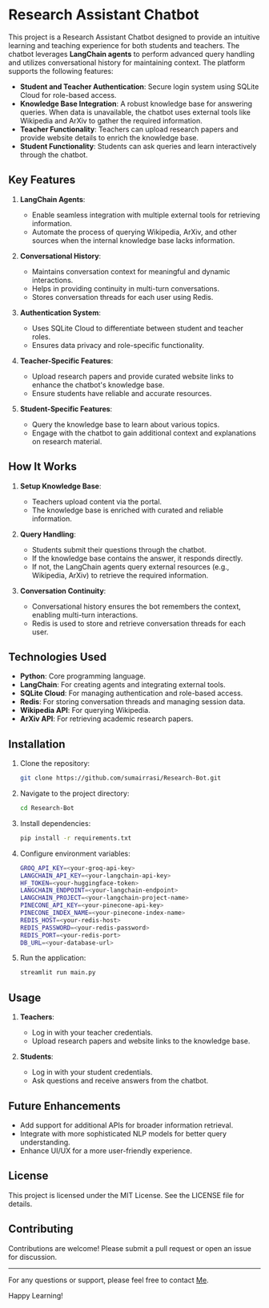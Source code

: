 # Research Assistant Chatbot

This project is a Research Assistant Chatbot designed to provide an intuitive learning and teaching experience for both students and teachers. The chatbot leverages **LangChain agents** to perform advanced query handling and utilizes conversational history for maintaining context. The platform supports the following features:

- **Student and Teacher Authentication**: Secure login system using SQLite Cloud for role-based access.
- **Knowledge Base Integration**: A robust knowledge base for answering queries. When data is unavailable, the chatbot uses external tools like Wikipedia and ArXiv to gather the required information.
- **Teacher Functionality**: Teachers can upload research papers and provide website details to enrich the knowledge base.
- **Student Functionality**: Students can ask queries and learn interactively through the chatbot.

## Key Features

1. **LangChain Agents**:

   - Enable seamless integration with multiple external tools for retrieving information.
   - Automate the process of querying Wikipedia, ArXiv, and other sources when the internal knowledge base lacks information.
2. **Conversational History**:

   - Maintains conversation context for meaningful and dynamic interactions.
   - Helps in providing continuity in multi-turn conversations.
   - Stores conversation threads for each user using Redis.
3. **Authentication System**:

   - Uses SQLite Cloud to differentiate between student and teacher roles.
   - Ensures data privacy and role-specific functionality.
4. **Teacher-Specific Features**:

   - Upload research papers and provide curated website links to enhance the chatbot's knowledge base.
   - Ensure students have reliable and accurate resources.
5. **Student-Specific Features**:

   - Query the knowledge base to learn about various topics.
   - Engage with the chatbot to gain additional context and explanations on research material.

## How It Works

1. **Setup Knowledge Base**:

   - Teachers upload content via the portal.
   - The knowledge base is enriched with curated and reliable information.
2. **Query Handling**:

   - Students submit their questions through the chatbot.
   - If the knowledge base contains the answer, it responds directly.
   - If not, the LangChain agents query external resources (e.g., Wikipedia, ArXiv) to retrieve the required information.
3. **Conversation Continuity**:

   - Conversational history ensures the bot remembers the context, enabling multi-turn interactions.
   - Redis is used to store and retrieve conversation threads for each user.

## Technologies Used

- **Python**: Core programming language.
- **LangChain**: For creating agents and integrating external tools.
- **SQLite Cloud**: For managing authentication and role-based access.
- **Redis**: For storing conversation threads and managing session data.
- **Wikipedia API**: For querying Wikipedia.
- **ArXiv API**: For retrieving academic research papers.

## Installation

1. Clone the repository:
   ```bash
   git clone https://github.com/sumairrasi/Research-Bot.git
   ```
2. Navigate to the project directory:
   ```bash
   cd Research-Bot
   ```
3. Install dependencies:
   ```bash
   pip install -r requirements.txt
   ```
4. Configure environment variables:
   ```bash
   GROQ_API_KEY=<your-groq-api-key>
   LANGCHAIN_API_KEY=<your-langchain-api-key>
   HF_TOKEN=<your-huggingface-token>
   LANGCHAIN_ENDPOINT=<your-langchain-endpoint>
   LANGCHAIN_PROJECT=<your-langchain-project-name>
   PINECONE_API_KEY=<your-pinecone-api-key>
   PINECONE_INDEX_NAME=<your-pinecone-index-name>
   REDIS_HOST=<your-redis-host>
   REDIS_PASSWORD=<your-redis-password>
   REDIS_PORT=<your-redis-port>
   DB_URL=<your-database-url>
   ```
5. Run the application:
   ```bash
   streamlit run main.py
   ```

## Usage

1. **Teachers**:

   - Log in with your teacher credentials.
   - Upload research papers and website links to the knowledge base.
2. **Students**:

   - Log in with your student credentials.
   - Ask questions and receive answers from the chatbot.

## Future Enhancements

- Add support for additional APIs for broader information retrieval.
- Integrate with more sophisticated NLP models for better query understanding.
- Enhance UI/UX for a more user-friendly experience.

## License

This project is licensed under the MIT License. See the LICENSE file for details.

## Contributing

Contributions are welcome! Please submit a pull request or open an issue for discussion.

---

For any questions or support, please feel free to contact [Me](mailto:Razi.sumairrazi585@gmail.com).

Happy Learning!
